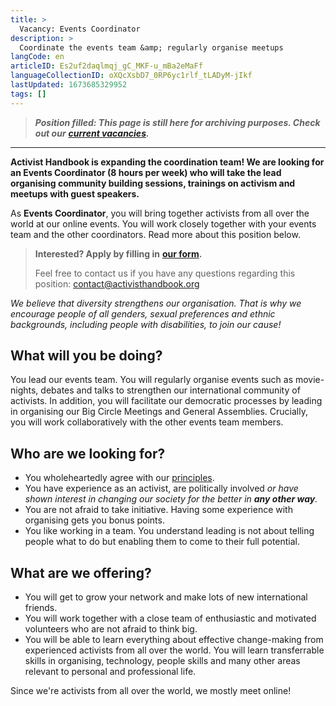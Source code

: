 ```yaml
---
title: >
  Vacancy: Events Coordinator
description: >
  Coordinate the events team &amp; regularly organise meetups
langCode: en
articleID: Es2uf2daqlmqj_gC_MKF-u_mBa2eMaFf
languageCollectionID: oXQcXsbD7_0RP6yc1rlf_tLADyM-jIkf
lastUpdated: 1673685329952
tags: []
---
```


> _**Position filled: This page is still here for archiving purposes. Check out our**_ [_**current vacancies**_](/vacancies)_**.**_

* * *

**Activist Handbook is expanding the coordination team! We are looking for an Events Coordinator (8 hours per week) who will take the lead organising community building sessions, trainings on activism and meetups with guest speakers.**

As **Events Coordinator**, you will bring together activists from all over the world at our online events. You will work closely together with your events team and the other coordinators. Read more about this position below.

> **Interested? Apply by filling in** [**our form**](https://docs.google.com/forms/d/e/1FAIpQLSc6BUIpvW-0dBthpOIaQAkgallz-UTovZ9YJ1HjIoge6iOGKQ/viewform?usp=sf_link)**.**
> 
> Feel free to contact us if you have any questions regarding this position: [contact@activisthandbook.org](mailto:contact@activisthandbook.org)

_We believe that diversity strengthens our organisation. That is why we encourage people of all genders, sexual preferences and ethnic backgrounds, including people with disabilities, to join our cause!_

## **What will you be doing?**

You lead our events team. You will regularly organise events such as movie-nights, debates and talks to strengthen our international community of activists. In addition, you will facilitate our democratic processes by leading in organising our Big Circle Meetings and General Assemblies. Crucially, you will work collaboratively with the other events team members.

## **Who are we looking for?**

-   You wholeheartedly agree with our [principles](/about/principles).
-   You have experience as an activist, are politically involved _or have shown interest in changing our society for the better in **any other way**._
-   You are not afraid to take initiative. Having some experience with organising gets you bonus points.
-   You like working in a team. You understand leading is not about telling people what to do but enabling them to come to their full potential.

## **What are we offering?**

-   You will get to grow your network and make lots of new international friends.
-   You will work together with a close team of enthusiastic and motivated volunteers who are not afraid to think big.
-   You will be able to learn everything about effective change-making from experienced activists from all over the world. You will learn transferrable skills in organising, technology, people skills and many other areas relevant to personal and professional life.

<div><figcaption>Since we're activists from all over the world, we mostly meet online!</figcaption></div>